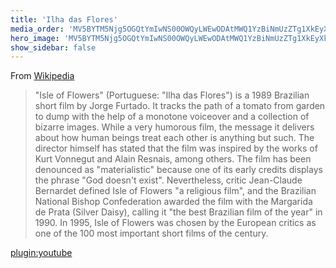 ```yaml
---
title: 'Ilha das Flores'
media_order: 'MV5BYTM5Njg5OGQtYmIwNS00OWQyLWEwODAtMWQ1YzBiNmUzZTg1XkEyXkFqcGdeQXVyNjExODE1MDc@._V1_UY268_CR4,0,182,268_AL_.jpg'
hero_image: 'MV5BYTM5Njg5OGQtYmIwNS00OWQyLWEwODAtMWQ1YzBiNmUzZTg1XkEyXkFqcGdeQXVyNjExODE1MDc@._V1_UY268_CR4,0,182,268_AL_.jpg'
show_sidebar: false
---
```


From [Wikipedia](https://en.wikipedia.org/wiki/Isle_of_Flowers)

> "Isle of Flowers" (Portuguese: "Ilha das Flores") is a 1989 Brazilian short film by Jorge Furtado. It tracks the path of a tomato from garden to dump with the help of a monotone voiceover and a collection of bizarre images. While a very humorous film, the message it delivers about how human beings treat each other is anything but such. The director himself has stated that the film was inspired by the works of Kurt Vonnegut and Alain Resnais, among others.
> The film has been denounced as "materialistic" because one of its early credits displays the phrase "God doesn't exist". Nevertheless, critic Jean-Claude Bernardet defined Isle of Flowers "a religious film", and the Brazilian National Bishop Confederation awarded the film with the Margarida de Prata (Silver Daisy), calling it "the best Brazilian film of the year" in 1990. In 1995, Isle of Flowers was chosen by the European critics as one of the 100 most important short films of the century.

[plugin:youtube](https://www.youtube.com/watch?v=ZQcdXh9v0pA)